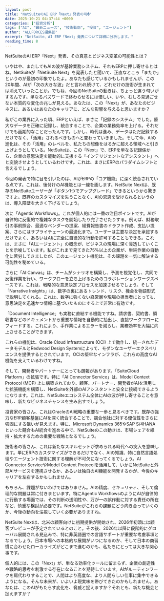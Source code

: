 ```yaml
---
layout: post
title: "NetSuiteのAI ERP「Next」発表の可�"
date: 2025-10-21 04:37:44 +0000
categories: ["投資分析"]
tags: ["AI", "最新ニュース", "技術動向", "投資", "エージェント"]
author: "ALLFORCES編集部"
excerpt: "NetSuite、AI ERP「Next」発表について詳細に分析します。"
reading_time: 8
---
```


NetSuiteのAI ERP「Next」発表、その真意とビジネス変革の可能性とは？

いやはや、またしてもAIの波が基幹業務システム、それもERPに押し寄せるとはね。NetSuiteが「NetSuite Next」を発表したと聞いて、正直なところ「またか」というのが最初の印象でしたよ。あなたも感じているかもしれませんが、この20年間、AIが「次の大きな波」だと言われ続けて、どれだけの技術が生まれては消えていったことか。でもね、今回のNetSuiteの動きは、ちょっと違う匂いがするんです。単なるバズワードで終わらせるには惜しい、いや、むしろ見過ごせない本質的な変化の兆しが見える。あなたは、この「Next」が、あなたのビジネスに、あるいはあなたのキャリアに、どんな影響を与えると思いますか？

私がこの業界に入った頃、ERPといえば、まさに「記録のシステム」でした。膨大なデータを正確に記録し、統合することで、企業の業務効率を上げる。それだけでも画期的なことだったんです。しかし、時代は進み、データはただ記録するだけでなく、「活用」されるべきものへと変わっていきました。そして今、AIの進化は、その「活用」のレベルを、私たちの想像をはるかに超える領域へと引き上げようとしている。NetSuiteは、この「Next」で、ERPを単なる記録係から、企業の意思決定を能動的に支援する「インテリジェントなアシスタント」へと変貌させようとしているわけです。これは、まさにERPのパラダイムシフトと言えるでしょう。

今回の発表で特に目を引いたのは、AIがERPの「コア機能」に深く統合されている点です。これは、後付けのAI機能とは一線を画します。NetSuite Nextは、既存のNetSuiteユーザーが「ボタン1つでアップグレード」できるというから驚きですよ。既存のカスタマイズを失うことなく、AIの恩恵を受けられるというのは、導入障壁を大きく下げるでしょう。


次に「Agentic Workflows」。これが個人的には一番の注目ポイントです。AIが自律的に反復的で複雑なタスクを開始したり完了させたりする。例えば、財務取引の事前照合、最適なベンダーの提案、経費報告書のドラフト作成、支払い提案、さらにはサプライチェーンの最適化まで。ユーザーは主要な決定を承認するだけでよく、あるいはAIに完全に自律的な行動を許可することもできる。これは、まさに「AIエージェント」の概念が、ビジネスの現場に深く浸透していくことを示唆しています。私がこれまで見てきた75%以上の企業が、単純作業の自動化に苦労してきましたが、このエージェント機能は、その課題を一気に解決する可能性を秘めている。

さらに「AI Canvas」は、チームがシナリオを構築し、予測を視覚化し、共同で反復作業を行い、ワークフローを立ち上げるためのコラボレーションワークスペースです。これは、戦略的な意思決定プロセスを加速させるでしょう。そして「Narrative Insights」は、数字の裏にあるトレンド、リスク、機会を物語形式で説明してくれる。これは、数字に強くない経営層や現場の担当者にとっても、意思決定を迅速かつ情報に基づいたものにする上で非常に有効です。

「Document Intelligence」も実務に直結する機能ですね。請求書、契約書、領収書などのドキュメントから重要な情報を自動的に抽出し、直接ワークフローにフィードする。これにより、手作業によるエラーを減らし、業務効率を大幅に向上させることができます。

これらの機能は、Oracle Cloud Infrastructure (OCI) 上で動作し、統一されたデータモデルとRedwood Design Systemによって、モダンなユーザーエクスペリエンスを提供するとされています。OCIの堅牢なインフラが、これらの高度なAI機能を支えているわけですね。

そして、開発者やパートナーにとっても朗報があります。「SuiteCloud Platform」の拡張です。特に「AI Connector Service」は、Model Context Protocol (MCP) 上に構築されており、顧客、パートナー、開発者がAIを活用した拡張機能を構築し、NetSuiteを外部のAIアシスタントと安全に接続できるようになります。これは、NetSuiteエコシステム全体にAIの波が押し寄せることを意味し、新たなビジネスチャンスを生み出すでしょう。

投資家の皆さん、これはOracleのAI戦略の重要な一歩と見るべきです。既存の強力なERP顧客基盤にAIを深く統合することで、競合他社に対する優位性をさらに強固にする狙いが見えます。特に、Microsoft Dynamics 365やSAP S/4HANAといった競合もAI統合を進める中で、NetSuiteのこの動きは、市場シェアを維持・拡大するための重要な戦略となるでしょう。

技術者の皆さん、これは新たなスキルセットが求められる時代への突入を意味します。単にERPのカスタマイズができるだけでなく、AIの知識、特に自然言語処理やエージェント技術に関する理解が不可欠になってくるでしょう。AI Connector ServiceやModel Context Protocolを活用して、いかにNetSuiteと外部AIサービスを連携させるか、あるいは独自のAI機能を開発するかが、今後のキャリアを左右するかもしれません。

もちろん、課題がないわけではありません。AIの精度、セキュリティ、そして倫理的な問題は常に付きまといます。特にAgentic WorkflowsのようにAIが自律的に行動する場面では、その判断の透明性や、万が一の誤作動に対する責任の所在など、慎重な検討が必要です。NetSuiteがこれらの課題にどう向き合っていくのか、今後の動向を注視していく必要がありますね。

NetSuite Nextは、北米の顧客向けに初期提供が開始され、2026年初頭には顧客プレビューが予定されているとのこと。その後、2026年以降に段階的にグローバル展開される見込みで、特に非英語圏での言語サポートが重要な考慮事項となるでしょう。日本市場への本格的な展開がいつになるのか、そして日本の商習慣に合わせたローカライズがどこまで進むのかも、私たちにとっては大きな関心事です。

個人的には、この「Next」が、単なる効率化ツールに留まらず、企業の創造性や戦略的思考を刺激する存在になることを期待しています。AIがルーティンワークを肩代わりすることで、人間はより高度な、より人間らしい仕事に集中できるようになる。そんな未来が、いよいよ現実味を帯びてきたのかもしれません。あなたは、このAIがもたらす変化を、脅威と捉えますか？それとも、新たな機会と捉えますか？

